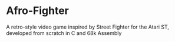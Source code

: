 # Afro-Fighter
A retro-style video game inspired by Street Fighter for the Atari ST, developed from scratch in C and 68k Assembly 
